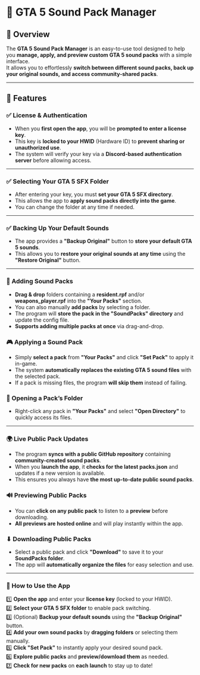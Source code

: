 # :musical_note: GTA 5 Sound Pack Manager  

## :small_blue_diamond: Overview  
The **GTA 5 Sound Pack Manager** is an easy-to-use tool designed to help you **manage, apply, and preview custom GTA 5 sound packs** with a simple interface.  
It allows you to effortlessly **switch between different sound packs, back up your original sounds, and access community-shared packs**.

---

## :small_blue_diamond: Features  

### :white_check_mark: License & Authentication  
- When you **first open the app**, you will be **prompted to enter a license key**.  
- This key is **locked to your HWID** (Hardware ID) to **prevent sharing or unauthorized use**.  
- The system will verify your key via a **Discord-based authentication server** before allowing access.  

---

### :white_check_mark: Selecting Your GTA 5 SFX Folder  
- After entering your key, you must **set your GTA 5 SFX directory**.  
- This allows the app to **apply sound packs directly into the game**.  
- You can change the folder at any time if needed.  

---

### :white_check_mark: Backing Up Your Default Sounds  
- The app provides a **"Backup Original"** button to **store your default GTA 5 sounds**.  
- This allows you to **restore your original sounds at any time** using the **"Restore Original"** button.  

---

### :musical_note: Adding Sound Packs  
- **Drag & drop** folders containing a **resident.rpf** and/or **weapons_player.rpf** into the **"Your Packs"** section.  
- You can also manually **add packs** by selecting a folder.  
- The program will **store the pack in the "SoundPacks" directory** and update the config file.  
- **Supports adding multiple packs at once** via drag-and-drop.  

### :video_game: Applying a Sound Pack  
- Simply **select a pack** from **"Your Packs"** and click **"Set Pack"** to apply it in-game.  
- The system **automatically replaces the existing GTA 5 sound files** with the selected pack.  
- If a pack is missing files, the program **will skip them** instead of failing.  

### :open_file_folder: Opening a Pack’s Folder  
- Right-click any pack in **"Your Packs"** and select **"Open Directory"** to quickly access its files.  

---

### :earth_africa: Live Public Pack Updates  
- The program **syncs with a public GitHub repository** containing **community-created sound packs**.  
- When you **launch the app**, it **checks for the latest packs.json** and updates if a new version is available.  
- This ensures you always have **the most up-to-date public sound packs**.  

### :loud_sound: Previewing Public Packs  
- You can **click on any public pack** to listen to a **preview** before downloading.  
- **All previews are hosted online** and will play instantly within the app.  

### ⬇ Downloading Public Packs  
- Select a public pack and click **"Download"** to save it to your **SoundPacks folder**.  
- The app will **automatically organize the files** for easy selection and use.  

---

### :scroll: How to Use the App  

:one: **Open the app** and enter your **license key** (locked to your HWID).  
:two: **Select your GTA 5 SFX folder** to enable pack switching.  
:three: (Optional) **Backup your default sounds** using the **"Backup Original"** button.  
:four: **Add your own sound packs** by **dragging folders** or selecting them manually.  
:five: **Click "Set Pack"** to instantly apply your desired sound pack.  
:six: **Explore public packs** and **preview/download them** as needed.  
:seven: **Check for new packs** on **each launch** to stay up to date!
